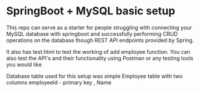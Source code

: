 # SpringBoot + MySQL basic setup

This repo can serve as a starter for people struggling with connecting your MySQL database with springboot and successfully performing CRUD operations on the database though REST API endpoints provided by Spring.

It also has test.html to test the working of add employee function.
You can also test the API's and their functionality using Postman or any testing tools you would like


Database table used for this setup was simple Employee table with two columns employeeId - primary key , Name
